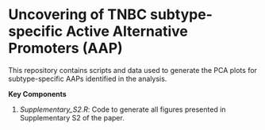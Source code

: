 # **Uncovering of TNBC subtype-specific Active Alternative Promoters (AAP)**

This repository contains scripts and data used to generate the PCA plots for subtype-specific AAPs identified in the analysis.

**Key Components**

1. *Supplementary_S2.R*: Code to generate all figures presented in Supplementary S2 of the paper.

